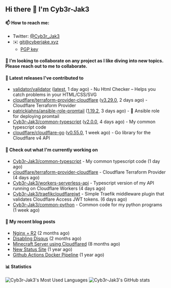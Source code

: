 ## Hi there 👋 I'm Cyb3r-Jak3

#### 📫 How to reach me:
  - Twitter: [@Cyb3r_Jak3](https://twitter.com/Cyb3r_Jak3)
  - ✉️ git@cyberjake.xyz
    - [PGP key](https://gist.githubusercontent.com/Cyb3r-Jak3/d1068b61b50239b171faf018a0269f67/raw/b876db002e6b0630795382c0b9134771ffa5fe3a/cyb3rjak3@pm.me.asc)


#### 👯 I’m looking to collaborate on any project as I like diving into new topics. Please reach out to me to collaborate.


#### 🔭 Latest releases I've contributed to

- [validator/validator](https://github.com/validator/validator) ([latest](https://github.com/validator/validator/releases/tag/latest), 1 day ago) - Nu Html Checker – Helps you catch problems in your HTML/CSS/SVG
- [cloudflare/terraform-provider-cloudflare](https://github.com/cloudflare/terraform-provider-cloudflare) ([v3.29.0](https://github.com/cloudflare/terraform-provider-cloudflare/releases/tag/v3.29.0), 2 days ago) - Cloudflare Terraform Provider
- [patrickjahns/ansible-role-promtail](https://github.com/patrickjahns/ansible-role-promtail) ([1.19.2](https://github.com/patrickjahns/ansible-role-promtail/releases/tag/1.19.2), 3 days ago) - 🔧 Ansible role for deploying promtail
- [Cyb3r-Jak3/common-typescript](https://github.com/Cyb3r-Jak3/common-typescript) ([v2.0.0](https://github.com/Cyb3r-Jak3/common-typescript/releases/tag/v2.0.0), 4 days ago) - My common typescript code
- [cloudflare/cloudflare-go](https://github.com/cloudflare/cloudflare-go) ([v0.55.0](https://github.com/cloudflare/cloudflare-go/releases/tag/v0.55.0), 1 week ago) - Go library for the Cloudflare v4 API

#### 👷 Check out what I'm currently working on

- [Cyb3r-Jak3/common-typescript](https://github.com/Cyb3r-Jak3/common-typescript) - My common typescript code (1 day ago)
- [cloudflare/terraform-provider-cloudflare](https://github.com/cloudflare/terraform-provider-cloudflare) - Cloudflare Terraform Provider (4 days ago)
- [Cyb3r-Jak3/workers-serverless-api](https://github.com/Cyb3r-Jak3/workers-serverless-api) - Typescript version of my API running on Cloudflare Workers (4 days ago)
- [Cyb3r-Jak3/traefikcloudflarejwt](https://github.com/Cyb3r-Jak3/traefikcloudflarejwt) - Simple Traefik middleware plugin that validates Cloudflare Access JWT tokens. (6 days ago)
- [Cyb3r-Jak3/common-python](https://github.com/Cyb3r-Jak3/common-python) - Common code for my python programs (1 week ago)

#### 📜 My recent blog posts

- [Nginx &#43; R2](https://blog.cyberjake.xyz/Nginx-Proxy-R2/) (2 months ago)
- [Disabling Disqus](https://blog.cyberjake.xyz/Disabling-Disqus/) (2 months ago)
- [Minecraft Server using Cloudflared](https://blog.cyberjake.xyz/Cloudflared-Minecraft/) (8 months ago)
- [New Status Site](https://blog.cyberjake.xyz/New-Status-Site/) (1 year ago)
- [Github Actions Docker Pipeline](https://blog.cyberjake.xyz/Github-Action-Docker/) (1 year ago)


#### 📊 Statistics
![Cyb3r-Jak3's Most Used Languages](https://github-readme-stats.vercel.app/api/top-langs/?username=Cyb3r-Jak3&theme=cobalt&hide=css,html,scss)
![Cyb3r-Jak3's GitHub stats](https://github-readme-stats.vercel.app/api?username=Cyb3r-Jak3&count_private=true&show_icons=true&theme=cobalt&line_height=40)
